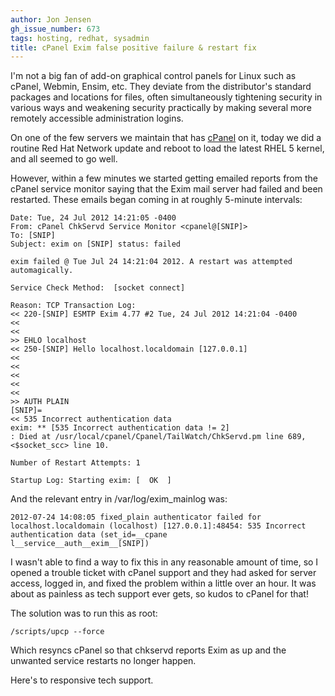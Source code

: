 ```yaml
---
author: Jon Jensen
gh_issue_number: 673
tags: hosting, redhat, sysadmin
title: cPanel Exim false positive failure & restart fix
---
```


I'm not a big fan of add-on graphical control panels for Linux such as cPanel, Webmin, Ensim, etc. They deviate from the distributor's standard packages and locations for files, often simultaneously tightening security in various ways and weakening security practically by making several more remotely accessible administration logins.

On one of the few servers we maintain that has [cPanel](http://cpanel.net/) on it, today we did a routine Red Hat Network update and reboot to load the latest RHEL 5 kernel, and all seemed to go well.

However, within a few minutes we started getting emailed reports from the cPanel service monitor saying that the Exim mail server had failed and been restarted. These emails began coming in at roughly 5-minute intervals:

```
Date: Tue, 24 Jul 2012 14:21:05 -0400
From: cPanel ChkServd Service Monitor <cpanel@[SNIP]>
To: [SNIP]
Subject: exim on [SNIP] status: failed

exim failed @ Tue Jul 24 14:21:04 2012. A restart was attempted automagically.

Service Check Method:  [socket connect]

Reason: TCP Transaction Log:
<< 220-[SNIP] ESMTP Exim 4.77 #2 Tue, 24 Jul 2012 14:21:04 -0400
<<
<<
>> EHLO localhost
<< 250-[SNIP] Hello localhost.localdomain [127.0.0.1]
<<
<<
<<
<<
<<
>> AUTH PLAIN
[SNIP]=
<< 535 Incorrect authentication data
exim: ** [535 Incorrect authentication data != 2]
: Died at /usr/local/cpanel/Cpanel/TailWatch/ChkServd.pm line 689, <$socket_scc> line 10.

Number of Restart Attempts: 1

Startup Log: Starting exim: [  OK  ]
```

And the relevant entry in /var/log/exim_mainlog was:

```
2012-07-24 14:08:05 fixed_plain authenticator failed for localhost.localdomain (localhost) [127.0.0.1]:48454: 535 Incorrect authentication data (set_id=__cpane
l__service__auth__exim__[SNIP])
```

I wasn't able to find a way to fix this in any reasonable amount of time, so I opened a trouble ticket with cPanel support and they had asked for server access, logged in, and fixed the problem within a little over an hour. It was about as painless as tech support ever gets, so kudos to cPanel for that!

The solution was to run this as root:

```
/scripts/upcp --force
```

Which resyncs cPanel so that chkservd reports Exim as up and the unwanted service restarts no longer happen.

Here's to responsive tech support.
